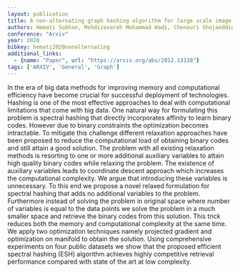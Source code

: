 ```yaml
---
layout: publication
title: A non-alternating graph hashing algorithm for large scale image search
authors: Hemati Sobhan, Mehdizavareh Mohammad Hadi, Chenouri Shojaeddin, Tizhoosh Hamid R
conference: "Arxiv"
year: 2020
bibkey: hemati2020nonalternating
additional_links:
  - {name: "Paper", url: "https://arxiv.org/abs/2012.13138"}
tags: ['ARXIV', 'General', 'Graph']
---
```

In the era of big data methods for improving memory and computational efficiency have become crucial for successful deployment of technologies. Hashing is one of the most effective approaches to deal with computational limitations that come with big data. One natural way for formulating this problem is spectral hashing that directly incorporates affinity to learn binary codes. However due to binary constraints the optimization becomes intractable. To mitigate this challenge different relaxation approaches have been proposed to reduce the computational load of obtaining binary codes and still attain a good solution. The problem with all existing relaxation methods is resorting to one or more additional auxiliary variables to attain high quality binary codes while relaxing the problem. The existence of auxiliary variables leads to coordinate descent approach which increases the computational complexity. We argue that introducing these variables is unnecessary. To this end we propose a novel relaxed formulation for spectral hashing that adds no additional variables to the problem. Furthermore instead of solving the problem in original space where number of variables is equal to the data points we solve the problem in a much smaller space and retrieve the binary codes from this solution. This trick reduces both the memory and computational complexity at the same time. We apply two optimization techniques namely projected gradient and optimization on manifold to obtain the solution. Using comprehensive experiments on four public datasets we show that the proposed efficient spectral hashing (ESH) algorithm achieves highly competitive retrieval performance compared with state of the art at low complexity.
